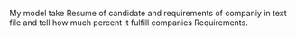 My model take Resume of candidate and requirements of companiy in text file and tell how much percent it fulfill companies Requirements.
